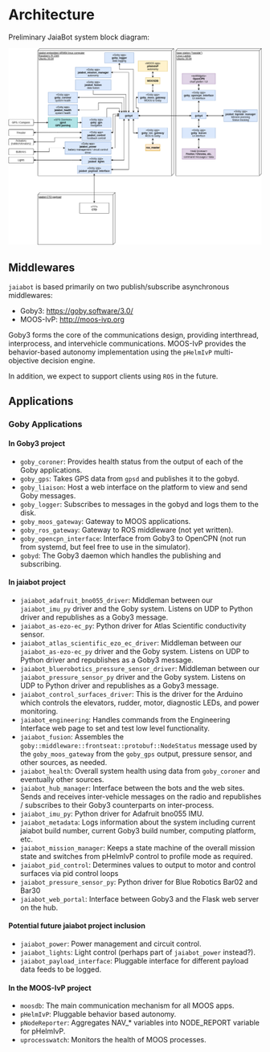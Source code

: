 # Architecture

Preliminary JaiaBot system block diagram:

![Architecture](../figures/jaiabot-software.png)

## Middlewares

`jaiabot` is based primarily on two publish/subscribe asynchronous middlewares:

- Goby3: <https://goby.software/3.0/>
- MOOS-IvP: <http://moos-ivp.org>

Goby3 forms the core of the communications design, providing interthread, interprocess, and intervehicle communications. MOOS-IvP provides the behavior-based autonomy implementation using the `pHelmIvP` multi-objective decision engine.

In addition, we expect to support clients using `ROS` in the future.

## Applications

### Goby Applications

#### In Goby3 project

- `goby_coroner`: Provides health status from the output of each of the Goby applications.
- `goby_gps`: Takes GPS data from `gpsd` and publishes it to the gobyd.
- `goby_liaison`: Host a web interface on the platform to view and send Goby messages.
- `goby_logger`: Subscribes to messages in the gobyd and logs them to the disk.
- `goby_moos_gateway`: Gateway to MOOS applications.
- `goby_ros_gateway`: Gateway to ROS middleware (not yet written).
- `goby_opencpn_interface`: Interface from Goby3 to OpenCPN (not run from systemd, but feel free to use in the simulator).
- `gobyd`: The Goby3 daemon which handles the publishing and subscribing.

#### In jaiabot project

- `jaiabot_adafruit_bno055_driver`: Middleman between our `jaiabot_imu_py` driver and the Goby system. Listens on UDP to Python driver and republishes as a Goby3 message.
- `jaiabot_as-ezo-ec_py`: Python driver for Atlas Scientific conductivity sensor.
- `jaiabot_atlas_scientific_ezo_ec_driver`: Middleman between our `jaiabot_as-ezo-ec_py` driver and the Goby system. Listens on UDP to Python driver and republishes as a Goby3 message.
- `jaiabot_bluerobotics_pressure_sensor_driver`: Middleman between our `jaiabot_pressure_sensor_py` driver and the Goby system. Listens on UDP to Python driver and republishes as a Goby3 message.
- `jaiabot_control_surfaces_driver`: This is the driver for the Arduino which controls the elevators, rudder, motor, diagnostic LEDs, and power monitoring.
- `jaiabot_engineering`: Handles commands from the Engineering Interface web page to set and test low level functionality.
- `jaiabot_fusion`: Assembles the `goby::middleware::frontseat::protobuf::NodeStatus` message used by the `goby_moos_gateway` from the `goby_gps` output, pressure sensor, and other sources, as needed.
- `jaiabot_health`: Overall system health using data from `goby_coroner` and eventually other sources.
- `jaiabot_hub_manager`: Interface between the bots and the web sites. Sends and receives inter-vehicle messages on the radio and republishes / subscribes to their Goby3 counterparts on inter-process.
- `jaiabot_imu_py`: Python driver for Adafruit bno055 IMU.
- `jaiabot_metadata`: Logs information about the system including current jaiabot build number, current Goby3 build number, computing platform, etc.
- `jaiabot_mission_manager`: Keeps a state machine of the overall mission state and switches from pHelmIvP control to profile mode as required.
- `jaiabot_pid_control`: Determines values to output to motor and control surfaces via pid control loops
- `jaiabot_pressure_sensor_py`: Python driver for Blue Robotics Bar02 and Bar30
- `jaiabot_web_portal`: Interface between Goby3 and the Flask web server on the hub.

#### Potential future jaiabot project inclusion
- `jaiabot_power`: Power management and circuit control.
- `jaiabot_lights`: Light control (perhaps part of `jaiabot_power` instead?).
- `jaiabot_payload_interface`: Pluggable interface for different payload data feeds to be logged.

#### In the MOOS-IvP project

- `moosdb`: The main communication mechanism for all MOOS apps.
- `pHelmIvP`: Pluggable behavior based autonomy.
- `pNodeReporter`: Aggregates NAV_* variables into NODE_REPORT variable for pHelmIvP.
- `uprocesswatch`: Monitors the health of MOOS processes.
